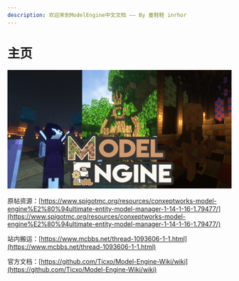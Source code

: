```yaml
---
description: 欢迎来到ModelEngine中文文档 —— By 童鞋鞋 inrhor
---
```


# 主页

![](.gitbook/assets/logo.png)

原帖资源：[https://www.spigotmc.org/resources/conxeptworks-model-engine%E2%80%94ultimate-entity-model-manager-1-14-1-16-1.79477/](https://www.spigotmc.org/resources/conxeptworks-model-engine%E2%80%94ultimate-entity-model-manager-1-14-1-16-1.79477/)

站内搬运：[https://www.mcbbs.net/thread-1093606-1-1.html](https://www.mcbbs.net/thread-1093606-1-1.html)

官方文档：[https://github.com/Ticxo/Model-Engine-Wiki/wiki](https://github.com/Ticxo/Model-Engine-Wiki/wiki)

